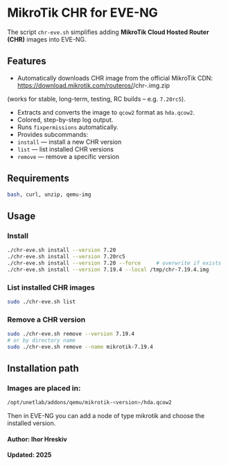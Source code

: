 # MikroTik CHR for EVE-NG
The script `chr-eve.sh` simplifies adding **MikroTik Cloud Hosted Router (CHR)** images into EVE-NG.

## Features
- Automatically downloads CHR image from the official MikroTik CDN:
https://download.mikrotik.com/routeros/<version>/chr-<version>.img.zip

(works for stable, long-term, testing, RC builds – e.g. `7.20rc5`).
- Extracts and converts the image to `qcow2` format as `hda.qcow2`.
- Colored, step-by-step log output.
- Runs `fixpermissions` automatically.
- Provides subcommands:
- `install` — install a new CHR version
- `list` — list installed CHR versions
- `remove` — remove a specific version

## Requirements
```bash
bash, curl, unzip, qemu-img
```

## Usage
### Install

```bash
./chr-eve.sh install --version 7.20
./chr-eve.sh install --version 7.20rc5
./chr-eve.sh install --version 7.20 --force     # overwrite if exists
./chr-eve.sh install --version 7.19.4 --local /tmp/chr-7.19.4.img
```
### List installed CHR images
```bash
sudo ./chr-eve.sh list
```
### Remove a CHR version
```bash
sudo ./chr-eve.sh remove --version 7.19.4
# or by directory name
sudo ./chr-eve.sh remove --name mikrotik-7.19.4
```

## Installation path
### Images are placed in:
```bash
/opt/unetlab/addons/qemu/mikrotik-<version>/hda.qcow2 
```

Then in EVE-NG you can add a node of type mikrotik and choose the installed version.

#### Author: Ihor Hreskiv
#### Updated: 2025
